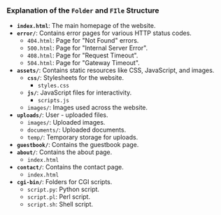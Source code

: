 ### **Explanation of the `Folder` and `FIle` Structure**
- **`index.html`**: The main homepage of the website.
- **`error/`**: Contains error pages for various HTTP status codes.
  - `404.html`: Page for "Not Found" errors.
  - `500.html`: Page for "Internal Server Error".
  - `408.html`: Page for "Request Timeout".
  - `504.html`: Page for "Gateway Timeout".
- **`assets/`**: Contains static resources like CSS, JavaScript, and images.
  - **`css/`**: Stylesheets for the website.
	- `styles.css`
  - **`js/`**: JavaScript files for interactivity.
	- `scripts.js`
  - `images/`: Images used across the website.
- **`uploads/`**: User - uploaded files.
  - `images/`: Uploaded images.
  - `documents/`: Uploaded documents.
  - `temp/`: Temporary storage for uploads.
- **`guestbook/`**: Contains the guestbook page.
- **`about/`**: Contains the about page.
    - `index.html`
- **`contact/`**: Contains the contact page.
 	- `index.html`
- **`cgi-bin/`**: Folders for CGI scripts.
  - `script.py`: Python script.
  - `script.pl`: Perl script.
  - `script.sh`: Shell script.

